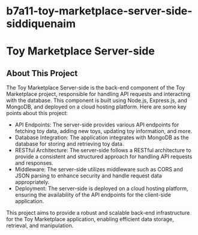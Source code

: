 # b7a11-toy-marketplace-server-side-siddiquenaim

# Toy Marketplace Server-side

## About This Project

The Toy Marketplace Server-side is the back-end component of the Toy Marketplace project, responsible for handling API requests and interacting with the database. This component is built using Node.js, Express.js, and MongoDB, and deployed on a cloud hosting platform. Here are some key points about this project:

- API Endpoints: The server-side provides various API endpoints for fetching toy data, adding new toys, updating toy information, and more.
- Database Integration: The application integrates with MongoDB as the database for storing and retrieving toy data.
- RESTful Architecture: The server-side follows a RESTful architecture to provide a consistent and structured approach for handling API requests and responses.
- Middleware: The server-side utilizes middleware such as CORS and JSON parsing to enhance security and handle request data appropriately.
- Deployment: The server-side is deployed on a cloud hosting platform, ensuring the availability of the API endpoints for the client-side application.

This project aims to provide a robust and scalable back-end infrastructure for the Toy Marketplace application, enabling efficient data storage, retrieval, and manipulation.
